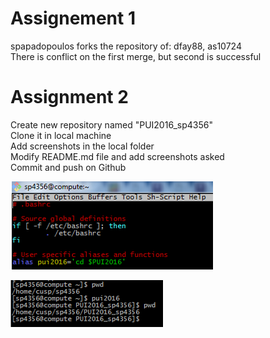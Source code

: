 # Assignement 1

spapadopoulos forks the repository of: dfay88, as10724 <br />
There is conflict on the first merge, but second is successful

# Assignment 2

Create new repository named "PUI2016_sp4356" <br />
Clone it in local machine <br />
Add screenshots in the local folder<br />
Modify README.md file and add screenshots asked <br />
Commit and push on Github <br />

![Screenshot](1st_screenshot.png)

![Screenshot](2nd_screenshot.png)


